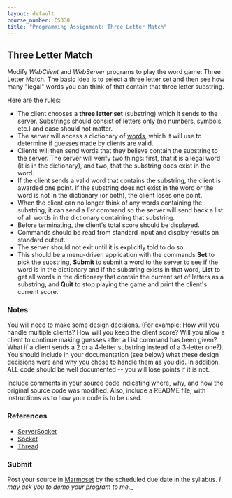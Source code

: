 ```yaml
---
layout: default
course_number: CS330
title: "Programming Assignment: Three Letter Match"
---
```


## Three Letter Match
Modify _WebClient_ and _WebServer_ programs to play the word game: Three Letter Match. The basic idea is to select a three letter set and then see how many "legal" words you can think of that contain that three letter substring.

Here are the rules:

  - The client chooses a __three letter set__ (substring) which it sends to the server. Substrings should consist of letters only (no numbers, symbols, etc.) and case should not matter.
  - The server will access a dictionary of [words](words.txt), which it will use to determine if guesses made by clients are valid.
  - Clients will then send words that they believe contain the substring to the server. The server will verify two things: first, that it is a legal word (it is in the dictionary), and two, that the substring does exist in the word.
  - If the client sends a valid word that contains the substring, the client is awarded one point. If the substring does not exist in the word or the word is not in the dictionary (or both), the client loses one point.
  - When the client can no longer think of any words containing the substring, it can send a _list_ command so the server will send back a list of all words in the dictionary containing that substring.
  - Before terminating, the client's total score should be displayed.
  - Commands should be read from standard input and display results on standard output.
  - The server should not exit until it is explicitly told to do so.
  - This should be a menu-driven application with the commands __Set__ to pick the substring, __Submit__ to submit a word to the server to see if the word is in the dictionary and if the substring exists in that word, __List__ to get all words in the dictionary that contain the current set of letters as a substring, and __Quit__ to stop playing the game and print the client's current score.

### Notes
You will need to make some design decisions. (For example: How will you handle multiple clients? How will you keep the client score? Will you allow a client to continue making guesses after a List command has been given? What if a client sends a 2 or a 4-letter substring instead of a 3-letter one?). You should include in your documentation (see below) what these design decisions were and why you chose to handle them as you did. In addition, ALL code should be well documented -- you will lose points if it is not.

Include comments in your source code indicating where, why, and how the original source code was modified. Also, include a README file, with instructions as to how your code is to be used.

### References
- [ServerSocket](https://docs.oracle.com/javase/8/docs/api/java/net/ServerSocket.html)
- [Socket](https://docs.oracle.com/javase/8/docs/api/java/net/Socket.html)
- [Thread](https://docs.oracle.com/javase/8/docs/api/java/lang/Thread.html)

### Submit

Post your source in [Marmoset](https://cs.ycp.edu/marmoset) by the scheduled due date in the syllabus. _I may ask you to demo your program to me.__
